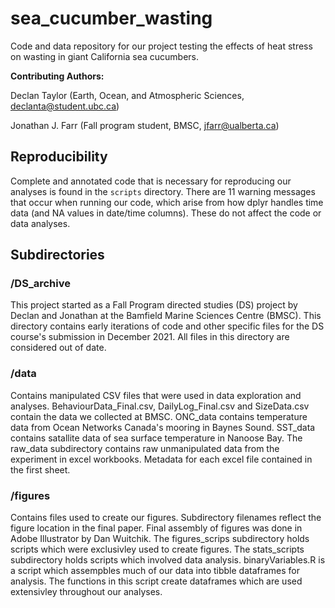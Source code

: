 # sea_cucumber_wasting
Code and data repository for our project testing the effects of heat stress on wasting in giant California sea cucumbers.

**Contributing Authors:**

Declan Taylor (Earth, Ocean, and Atmospheric Sciences, declanta@student.ubc.ca)

Jonathan J. Farr (Fall program student, BMSC, jfarr@ualberta.ca)

## Reproducibility

Complete and annotated code that is necessary for reproducing our analyses is 
found in the `scripts` directory. There are 11 
warning messages that occur when running our code, which arise from how dplyr 
handles time data (and NA values in date/time columns). These do not affect the 
code or data analyses.

## Subdirectories
### /DS_archive

This project started as a Fall Program directed studies (DS) project by Declan and Jonathan at the Bamfield Marine Sciences Centre (BMSC). This directory contains early iterations of code and other specific files for the DS course's submission in December 2021. All files in this directory are considered out of date.

### /data

Contains manipulated CSV files that were used in data exploration and analyses. 
BehaviourData_Final.csv, DailyLog_Final.csv and SizeData.csv contain the data we collected at BMSC. ONC_data contains temperature data from Ocean Networks Canada's mooring in Baynes Sound. SST_data contains satallite data of sea surface temperature in Nanoose Bay. The raw_data subdirectory contains raw unmanipulated data from the experiment in excel workbooks. Metadata for each excel file contained in the first sheet.

### /figures

Contains files used to create our figures. Subdirectory filenames reflect the figure location in 
the final paper. Final assembly of figures was done in Adobe Illustrator by Dan Wuitchik. The figures_scrips subdirectory holds scripts which were exclusivley used to create figures. The stats_scripts subdirectory holds scripts which involved data analysis. binaryVariables.R is a script which assempbles much of our data into tibble dataframes for analysis. The functions in this script create dataframes which are used extensivley throughout our analyses.

